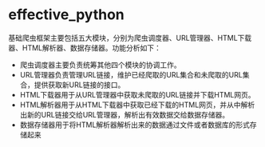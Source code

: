 # effective_python

基础爬虫框架主要包括五大模块，分别为爬虫调度器、URL管理器、HTML下载器、HTML解析器、数据存储器。功能分析如下：

- 爬虫调度器主要负责统筹其他四个模块的协调工作。
- URL管理器负责管理URL链接，维护已经爬取的URL集合和未爬取的URL集合，提供获取新URL链接的接口。
- HTML下载器用于从URL管理器中获取未爬取的URL链接并下载HTML网页。
- HTML解析器用于从HTML下载器中获取已经下载的HTML网页，并从中解析出新的URL链接交给URL管理器，解析出有效数据交给数据存储器。
- 数据存储器用于将HTML解析器解析出来的数据通过文件或者数据库的形式存储起来

